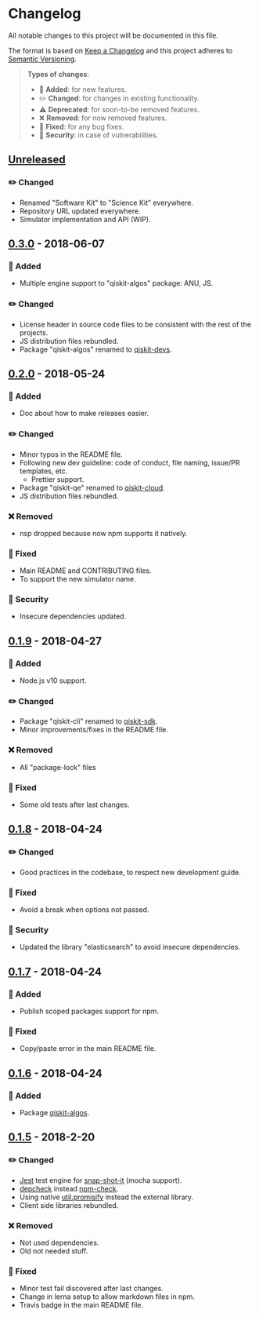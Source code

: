 # Changelog

All notable changes to this project will be documented in this file.

The format is based on [Keep a Changelog](http://keepachangelog.com/en/1.0.0/)
and this project adheres to [Semantic Versioning](http://semver.org/spec/v2.0.0.html).

> **Types of changes**:
>
> - 🎉 **Added**: for new features.
> - ✏️ **Changed**: for changes in existing functionality.
> - ⚠️ **Deprecated**: for soon-to-be removed features.
> - ❌ **Removed**: for now removed features.
> - 🐛 **Fixed**: for any bug fixes.
> - 👾 **Security**: in case of vulnerabilities.

## [Unreleased]

### ✏️ Changed

- Renamed "Software Kit" to "Science Kit" everywhere.
- Repository URL updated everywhere.
- Simulator implementation and API (WIP).

## [0.3.0] - 2018-06-07

### 🎉 Added

- Multiple engine support to "qiskit-algos" package: ANU, JS.

### ✏️ Changed

- License header in source code files to be consistent with the rest of the projects.
- JS distribution files rebundled.
- Package "qiskit-algos" renamed to [qiskit-devs](https://github.com/Qiskit/qiskit-js/tree/master/packages/qiskit-devs).

## [0.2.0] - 2018-05-24

### 🎉 Added

- Doc about how to make releases easier.

### ✏️ Changed

- Minor typos in the README file.
- Following new dev guideline: code of conduct, file naming, issue/PR templates, etc.
  - Prettier support.
- Package "qiskit-qe" renamed to [qiskit-cloud](https://github.com/Qiskit/qiskit-js/tree/master/packages/qiskit-cloud).
- JS distribution files rebundled.

### ❌ Removed

- nsp dropped because now npm supports it natively.

### 🐛 Fixed

- Main README and CONTRIBUTING files.
- To support the new simulator name.

### 👾 Security

- Insecure dependencies updated.

## [0.1.9] - 2018-04-27

### 🎉 Added

- Node.js v10 support.

### ✏️ Changed

- Package "qiskit-cli" renamed to [qiskit-sdk](https://github.com/Qiskit/qiskit-js/tree/master/packages/qiskit-sdk).
- Minor improvements/fixes in the README file.

### ❌ Removed

- All "package-lock" files

### 🐛 Fixed

- Some old tests after last changes.

## [0.1.8] - 2018-04-24

### ✏️ Changed

- Good practices in the codebase, to respect new development guide.

### 🐛 Fixed

- Avoid a break when options not passed.

### 👾 Security

- Updated the library "elasticsearch" to avoid insecure dependencies.

## [0.1.7] - 2018-04-24

### 🎉 Added

- Publish scoped packages support for npm.

### 🐛 Fixed

- Copy/paste error in the main README file.

## [0.1.6] - 2018-04-24

### 🎉 Added

- Package [qiskit-algos](https://github.com/Qiskit/qiskit-js/tree/master/packages/qiskit-devs).

## [0.1.5] - 2018-2-20

### ✏️ Changed

- [Jest](https://facebook.github.io/jest) test engine for [snap-shot-it](https://github.com/bahmutov/snap-shot-it) (mocha support).
- [depcheck](https://www.npmjs.com/package/depcheck) instead [npm-check](https://www.npmjs.com/package/npm-check).
- Using native [util.promisify](https://nodejs.org/api/util.html#util_util_promisify_original) instead the external library.
- Client side libraries rebundled.

### ❌ Removed

- Not used dependencies.
- Old not needed stuff.

### 🐛 Fixed

- Minor test fail discovered after last changes.
- Change in lerna setup to allow markdown files in npm.
- Travis badge in the main README file.

[unreleased]: https://github.com/Qiskit/qiskit-js/compare/v0.3.0...HEAD
[0.3.0]: https://github.com/Qiskit/qiskit-js/compare/v0.2.0...v0.3.0
[0.2.0]: https://github.com/Qiskit/qiskit-js/compare/v0.1.9...v0.2.0
[0.1.9]: https://github.com/Qiskit/qiskit-js/compare/v0.1.8...v0.1.9
[0.1.8]: https://github.com/Qiskit/qiskit-js/compare/v0.1.7...v0.1.8
[0.1.7]: https://github.com/Qiskit/qiskit-js/compare/v0.1.6...v0.1.7
[0.1.6]: https://github.com/Qiskit/qiskit-js/compare/v0.1.5...v0.1.6
[0.1.5]: https://github.com/Qiskit/qiskit-js/compare/170b827423cb605c99c599a0be2ab526359bac76...v0.1.5
